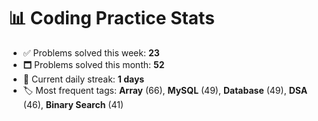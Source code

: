 # 📊 Coding Practice Stats

- ✅ Problems solved this week: **23**
- 🗖️ Problems solved this month: **52**
- 📌 Current daily streak: **1 days**
- 🏷️ Most frequent tags: **Array** (66), **MySQL** (49), **Database** (49), **DSA** (46), **Binary Search** (41)
